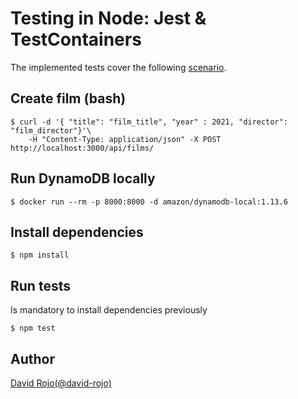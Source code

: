 # Testing in Node: Jest & TestContainers

The implemented tests cover the following [scenario](doc/scenario.md).

## Create film (bash)

```
$ curl -d '{ "title": "film_title", "year" : 2021, "director": "film_director"}'\
    -H "Content-Type: application/json" -X POST http://localhost:3000/api/films/
```

## Run DynamoDB locally

```
$ docker run --rm -p 8000:8000 -d amazon/dynamodb-local:1.13.6
```

## Install dependencies

```
$ npm install
```

## Run tests

Is mandatory to install dependencies previously

```
$ npm test
```

## Author

[David Rojo(@david-rojo)](https://github.com/david-rojo)
